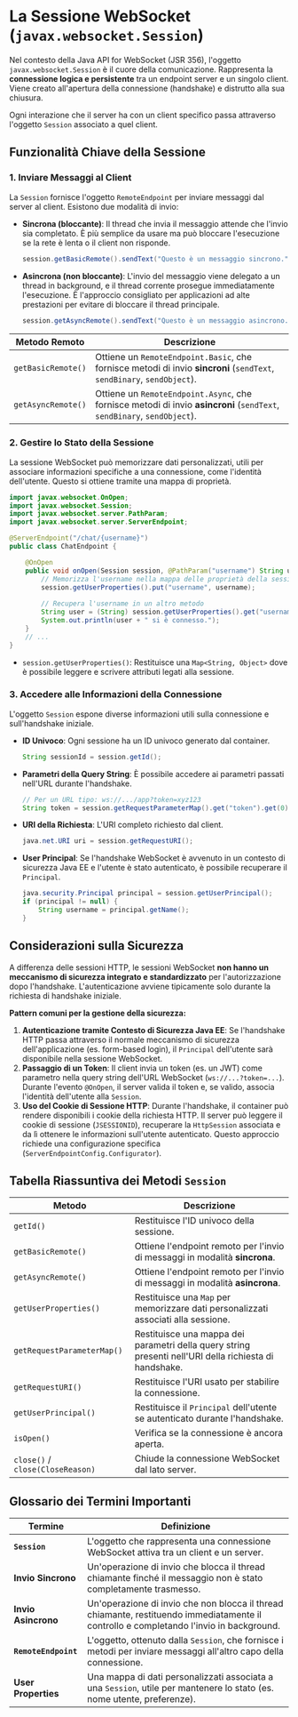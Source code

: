 # La Sessione WebSocket (`javax.websocket.Session`)

Nel contesto della Java API for WebSocket (JSR 356), l'oggetto `javax.websocket.Session` è il cuore della comunicazione. Rappresenta la **connessione logica e persistente** tra un endpoint server e un singolo client. Viene creato all'apertura della connessione (handshake) e distrutto alla sua chiusura.

Ogni interazione che il server ha con un client specifico passa attraverso l'oggetto `Session` associato a quel client.

## Funzionalità Chiave della Sessione

### 1. Inviare Messaggi al Client

La `Session` fornisce l'oggetto `RemoteEndpoint` per inviare messaggi dal server al client. Esistono due modalità di invio:

- **Sincrona (bloccante)**: Il thread che invia il messaggio attende che l'invio sia completato. È più semplice da usare ma può bloccare l'esecuzione se la rete è lenta o il client non risponde.

    ```java
    session.getBasicRemote().sendText("Questo è un messaggio sincrono.");
    ```

- **Asincrona (non bloccante)**: L'invio del messaggio viene delegato a un thread in background, e il thread corrente prosegue immediatamente l'esecuzione. È l'approccio consigliato per applicazioni ad alte prestazioni per evitare di bloccare il thread principale.

    ```java
    session.getAsyncRemote().sendText("Questo è un messaggio asincrono.");
    ```

| Metodo Remoto         | Descrizione                                                                                             |
| --------------------- | ------------------------------------------------------------------------------------------------------- |
| `getBasicRemote()`    | Ottiene un `RemoteEndpoint.Basic`, che fornisce metodi di invio **sincroni** (`sendText`, `sendBinary`, `sendObject`). |
| `getAsyncRemote()`    | Ottiene un `RemoteEndpoint.Async`, che fornisce metodi di invio **asincroni** (`sendText`, `sendBinary`, `sendObject`). |

### 2. Gestire lo Stato della Sessione

La sessione WebSocket può memorizzare dati personalizzati, utili per associare informazioni specifiche a una connessione, come l'identità dell'utente. Questo si ottiene tramite una mappa di proprietà.

```java
import javax.websocket.OnOpen;
import javax.websocket.Session;
import javax.websocket.server.PathParam;
import javax.websocket.server.ServerEndpoint;

@ServerEndpoint("/chat/{username}")
public class ChatEndpoint {

    @OnOpen
    public void onOpen(Session session, @PathParam("username") String username) {
        // Memorizza l'username nella mappa delle proprietà della sessione
        session.getUserProperties().put("username", username);
        
        // Recupera l'username in un altro metodo
        String user = (String) session.getUserProperties().get("username");
        System.out.println(user + " si è connesso.");
    }
    // ...
}
```

- `session.getUserProperties()`: Restituisce una `Map<String, Object>` dove è possibile leggere e scrivere attributi legati alla sessione.

### 3. Accedere alle Informazioni della Connessione

L'oggetto `Session` espone diverse informazioni utili sulla connessione e sull'handshake iniziale.

- **ID Univoco**: Ogni sessione ha un ID univoco generato dal container.

    ```java
    String sessionId = session.getId();
    ```

- **Parametri della Query String**: È possibile accedere ai parametri passati nell'URL durante l'handshake.

    ```java
    // Per un URL tipo: ws://.../app?token=xyz123
    String token = session.getRequestParameterMap().get("token").get(0);
    ```

- **URI della Richiesta**: L'URI completo richiesto dal client.

    ```java
    java.net.URI uri = session.getRequestURI();
    ```

- **User Principal**: Se l'handshake WebSocket è avvenuto in un contesto di sicurezza Java EE e l'utente è stato autenticato, è possibile recuperare il `Principal`.

    ```java
    java.security.Principal principal = session.getUserPrincipal();
    if (principal != null) {
        String username = principal.getName();
    }
    ```

## Considerazioni sulla Sicurezza

A differenza delle sessioni HTTP, le sessioni WebSocket **non hanno un meccanismo di sicurezza integrato e standardizzato** per l'autorizzazione dopo l'handshake. L'autenticazione avviene tipicamente solo durante la richiesta di handshake iniziale.

**Pattern comuni per la gestione della sicurezza:**

1. **Autenticazione tramite Contesto di Sicurezza Java EE**: Se l'handshake HTTP passa attraverso il normale meccanismo di sicurezza dell'applicazione (es. form-based login), il `Principal` dell'utente sarà disponibile nella sessione WebSocket.
2. **Passaggio di un Token**: Il client invia un token (es. un JWT) come parametro nella query string dell'URL WebSocket (`ws://...?token=...`). Durante l'evento `@OnOpen`, il server valida il token e, se valido, associa l'identità dell'utente alla `Session`.
3. **Uso del Cookie di Sessione HTTP**: Durante l'handshake, il container può rendere disponibili i cookie della richiesta HTTP. Il server può leggere il cookie di sessione (`JSESSIONID`), recuperare la `HttpSession` associata e da lì ottenere le informazioni sull'utente autenticato. Questo approccio richiede una configurazione specifica (`ServerEndpointConfig.Configurator`).

## Tabella Riassuntiva dei Metodi `Session`

| Metodo                                | Descrizione                                                                                             |
| ------------------------------------- | ------------------------------------------------------------------------------------------------------- |
| `getId()`                             | Restituisce l'ID univoco della sessione.                                                                |
| `getBasicRemote()`                    | Ottiene l'endpoint remoto per l'invio di messaggi in modalità **sincrona**.                             |
| `getAsyncRemote()`                    | Ottiene l'endpoint remoto per l'invio di messaggi in modalità **asincrona**.                            |
| `getUserProperties()`                 | Restituisce una `Map` per memorizzare dati personalizzati associati alla sessione.                      |
| `getRequestParameterMap()`            | Restituisce una mappa dei parametri della query string presenti nell'URI della richiesta di handshake.  |
| `getRequestURI()`                     | Restituisce l'URI usato per stabilire la connessione.                                                   |
| `getUserPrincipal()`                  | Restituisce il `Principal` dell'utente se autenticato durante l'handshake.                              |
| `isOpen()`                            | Verifica se la connessione è ancora aperta.                                                             |
| `close()` / `close(CloseReason)`      | Chiude la connessione WebSocket dal lato server.                                                        |

## Glossario dei Termini Importanti

| Termine                       | Definizione                                                                                                                            |
| ----------------------------- | -------------------------------------------------------------------------------------------------------------------------------------- |
| **`Session`**                 | L'oggetto che rappresenta una connessione WebSocket attiva tra un client e un server.                                                 |
| **Invio Sincrono**            | Un'operazione di invio che blocca il thread chiamante finché il messaggio non è stato completamente trasmesso.                         |
| **Invio Asincrono**           | Un'operazione di invio che non blocca il thread chiamante, restituendo immediatamente il controllo e completando l'invio in background.   |
| **`RemoteEndpoint`**          | L'oggetto, ottenuto dalla `Session`, che fornisce i metodi per inviare messaggi all'altro capo della connessione.                       |
| **User Properties**           | Una mappa di dati personalizzati associata a una `Session`, utile per mantenere lo stato (es. nome utente, preferenze).                 |
